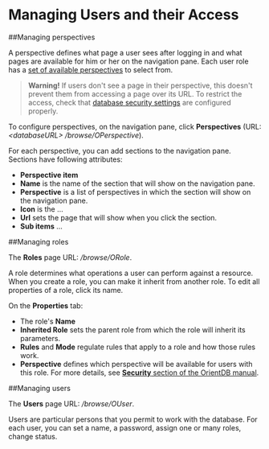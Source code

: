 # Managing Users and their Access

##Managing perspectives

A perspective defines what page a user sees after logging in and what pages are available for him or her on the navigation pane. Each user role has a [set of available perspectives](https://orienteer.gitbooks.io/orienteer/content/orienteer_user_interface.html) to select from.

> **Warning!** If users don't see a page in their perspective, this doesn't prevent them from accessing a page over its URL. To restrict the access, check that [database security settings](https://orienteer.gitbooks.io/orienteer/content/security.html) are configured properly.

To configure perspectives, on the navigation pane, click **Perspectives** (URL: *&lt;databaseURL&gt; /browse/OPerspective*).

For each perspective, you can add sections to the navigation pane. Sections have following attributes:
* **Perspective item**
* **Name** is the name of the section that will show on the navigation pane.
* **Perspective** is a list of perspectives in which the section will show on the navigation pane.
* **Icon** is the ...
* **Url** sets the page that will show when you click the section.
* **Sub items** ...

##Managing roles

The **Roles** page URL: */browse/ORole*.

A role determines what operations a user can perform against a resource. When you create a role, you can make it inherit from another role. To edit all properties of a role, click its name. 

On the **Properties** tab:
* The role's **Name** 
* **Inherited Role** sets the parent role from which the role will inherit its parameters.
* **Rules** and **Mode** regulate rules that apply to a role and how those rules work. 
* **Perspective** defines which perspective will be available for users with this role.
For more details, see [**Security** section of the OrientDB manual](http://orientdb.com/docs/last/Studio-Security.html).

##Managing users

The **Users** page URL: */browse/OUser*.

Users are particular persons that you permit to work with the database. For each user, you can set a name, a password, assign one or many roles, change status.

